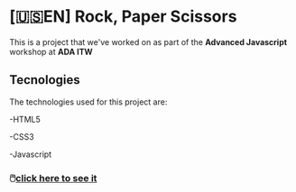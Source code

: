 # [🇺🇸EN] Rock, Paper Scissors

This is a project that we've worked on as part of the **Advanced Javascript** workshop at **ADA ITW**

## Tecnologies
The technologies used for this project are:

-HTML5

-CSS3

-Javascript


### 🖱️[click here to see it](https://agustinaardisana.github.io/rock-paper-scissors/) 
